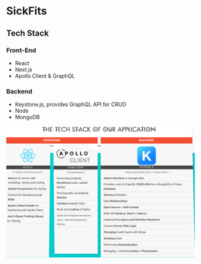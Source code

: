 # SickFits
 
## Tech Stack

### Front-End
* React
* Next.js
* Apollo Client & GraphQL

### Backend
* Keystone.js, provides GraphQL API for CRUD
* Node
* MongoDB


![Stack](https://github.com/JaredFlomen/SickFits/blob/main/docs/Stack.png?raw=true)
